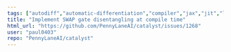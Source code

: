 ```yaml
---
tags: ["autodiff","automatic-differentiation","compiler","jax","jit","llvm","mlir","pennylane","python","qir","quantum","quantum-compiler","quantum-computing"]
title: "Implement SWAP gate disentangling at compile time"
html_url: "https://github.com/PennyLaneAI/catalyst/issues/1268"
user: "paul0403"
repo: "PennyLaneAI/catalyst"
---
```


